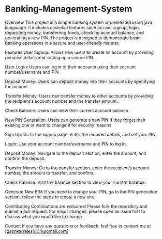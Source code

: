 
# Banking-Management-System

Overview
This project is a simple banking system implemented using java langauage. It includes essential features such as user signup, login, depositing money, transferring funds, checking account balance, and generating a new PIN. The project is designed to demonstrate basic banking operations in a secure and user-friendly manner.

Features
User Signup:
Allows new users to create an account by providing personal details and setting up a secure PIN.

User Login:
Users can log in to their accounts using their account number/username and PIN.

Deposit Money:
Users can deposit money into their accounts by specifying the amount.

Transfer Money:
Users can transfer money to other accounts by providing the recipient's account number and the transfer amount.

Check Balance:
Users can view their current account balance.

New PIN Generation:
Users can generate a new PIN if they forget their existing one or want to change it for security reasons.



Sign Up:
Go to the signup page, enter the required details, and set your PIN.

Login:
Use your account number/username and PIN to log in.

Deposit Money:
Navigate to the deposit section, enter the amount, and confirm the deposit.

Transfer Money:
Go to the transfer section, enter the recipient’s account number, the amount to transfer, and confirm.

Check Balance:
Visit the balance section to view your current balance.

Generate New PIN:
If you need to change your PIN, go to the PIN generation section, follow the steps to create a new one.

Contributing
Contributions are welcome! Please fork the repository and submit a pull request. For major changes, please open an issue first to discuss what you would like to change.



Contact
If you have any questions or feedback, feel free to contact me at [gaonkarrajesh104@gmail.com].
